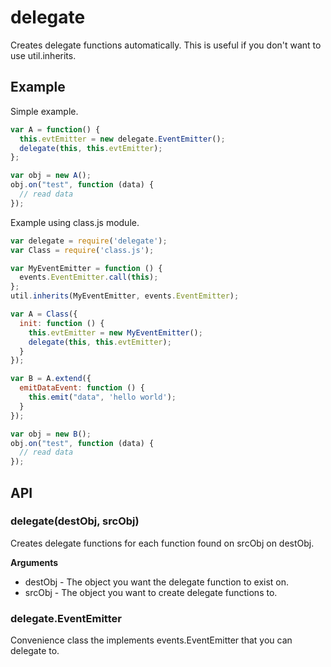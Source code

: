 # delegate

Creates delegate functions automatically. This is useful if you don't want to use util.inherits.

## Example

Simple example.

```javascript
var A = function() {
  this.evtEmitter = new delegate.EventEmitter();
  delegate(this, this.evtEmitter);
};

var obj = new A();
obj.on("test", function (data) {
  // read data
});
```

Example using class.js module.

```javascript
var delegate = require('delegate');
var Class = require('class.js');

var MyEventEmitter = function () {
  events.EventEmitter.call(this);
};
util.inherits(MyEventEmitter, events.EventEmitter);

var A = Class({
  init: function () {
    this.evtEmitter = new MyEventEmitter();
    delegate(this, this.evtEmitter);
  }
});

var B = A.extend({
  emitDataEvent: function () {
    this.emit("data", 'hello world');
  }
});

var obj = new B();
obj.on("test", function (data) {
  // read data
});
```

## API

### delegate(destObj, srcObj)

Creates delegate functions for each function found on srcObj on destObj.

__Arguments__

 * destObj - The object you want the delegate function to exist on.
 * srcObj - The object you want to create delegate functions to.

### delegate.EventEmitter

Convenience class the implements events.EventEmitter that you can delegate to.

